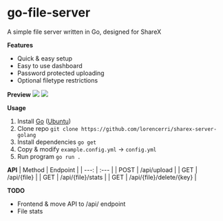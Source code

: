 # go-file-server

A simple file server written in Go, designed for ShareX

**Features**
- Quick & easy setup
- Easy to use dashboard
- Password protected uploading
- Optional filetype restrictions

**Preview**
![](https://i.imgur.com/IyUO5D2.gif)
![](https://fs.plexidev.org/api/pICAQZm.gif)

**Usage**

1. Install [Go](https://go.dev) ([Ubuntu](https://github.com/golang/go/wiki/Ubuntu))
2. Clone repo `git clone https://github.com/lorencerri/sharex-server-golang`
3. Install dependencies `go get`
4. Copy & modify `example.config.yml` -> `config.yml`
5. Run program `go run .`

**API**
| Method | Endpoint |
| ---: | :--- |
| POST | /api/upload |
| GET | /api/{file} |
| GET | /api/{file}/stats |
| GET | /api/{file}/delete/{key} |

**TODO**

-   Frontend & move API to /api/ endpoint
-   File stats
